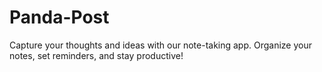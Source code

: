 # Panda-Post
Capture your thoughts and ideas with our note-taking app. Organize your notes, set reminders, and stay productive!
